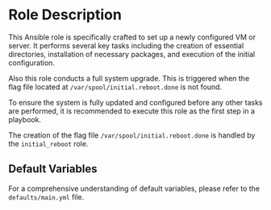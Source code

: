 # Role Description

This Ansible role is specifically crafted to set up a newly configured VM or server. It performs several key tasks including the creation of essential directories, installation of necessary packages, and execution of the initial configuration.

Also this role conducts a full system upgrade. This is triggered when the flag file located at `/var/spool/initial.reboot.done` is not found.

To ensure the system is fully updated and configured before any other tasks are performed, it is recommended to execute this role as the first step in a playbook.

The creation of the flag file `/var/spool/initial.reboot.done` is handled by the `initial_reboot` role.

## Default Variables

For a comprehensive understanding of default variables, please refer to the `defaults/main.yml` file.
